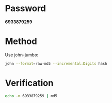 # Password

__6933879259__

# Method

Use john-jumbo:

```bash
john --format=raw-md5 --incremental:Digits hash
```

# Verification

```bash
echo -n 6933879259 | md5
```
